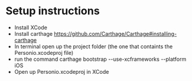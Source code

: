 # Setup instructions

* Install XCode
* Install carthage https://github.com/Carthage/Carthage#installing-carthage
* In terminal open up the project folder (the one that containts the Personio.xcodeproj file)
* run the command carthage bootstrap --use-xcframeworks --platform iOS
* Open up Personio.xcodeproj in XCode


